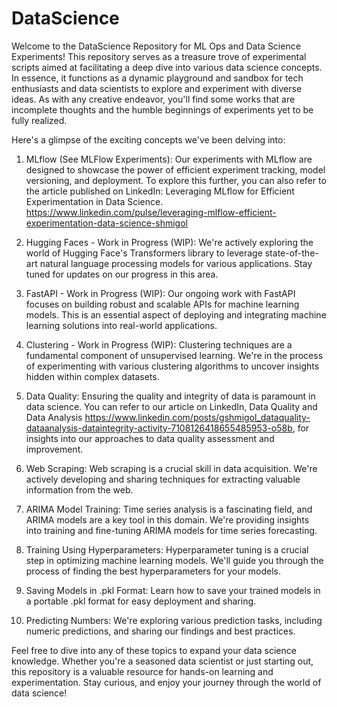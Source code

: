 # DataScience

Welcome to the DataScience Repository for ML Ops and Data Science Experiments! This repository serves as a treasure trove of experimental scripts aimed at facilitating a deep dive into various data science concepts. In essence, it functions as a dynamic playground and sandbox for tech enthusiasts and data scientists to explore and experiment with diverse ideas. As with any creative endeavor, you'll find some works that are incomplete thoughts and the humble beginnings of experiments yet to be fully realized.

Here's a glimpse of the exciting concepts we've been delving into:

1. MLflow (See MLFlow Experiments):
  Our experiments with MLflow are designed to showcase the power of efficient experiment tracking, model versioning, and deployment. To explore this further, you can also refer to the article published on LinkedIn: Leveraging MLflow for Efficient Experimentation in Data Science. https://www.linkedin.com/pulse/leveraging-mlflow-efficient-experimentation-data-science-shmigol

1. Hugging Faces - Work in Progress (WIP):
  We're actively exploring the world of Hugging Face's Transformers library to leverage state-of-the-art natural language processing models for various applications. Stay tuned for updates on our progress in this area.

1. FastAPI - Work in Progress (WIP):
  Our ongoing work with FastAPI focuses on building robust and scalable APIs for machine learning models. This is an essential aspect of deploying and integrating machine learning solutions into real-world applications.

1. Clustering - Work in Progress (WIP):
  Clustering techniques are a fundamental component of unsupervised learning. We're in the process of experimenting with various clustering algorithms to uncover insights hidden within complex datasets.

1. Data Quality:
  Ensuring the quality and integrity of data is paramount in data science. You can refer to our article on LinkedIn, Data Quality and Data Analysis https://www.linkedin.com/posts/gshmigol_dataquality-dataanalysis-dataintegrity-activity-7108126418655485953-o58b, for insights into our approaches to data quality assessment and improvement.

1. Web Scraping:
   Web scraping is a crucial skill in data acquisition. We're actively developing and sharing techniques for extracting valuable information from the web.

1. ARIMA Model Training:
  Time series analysis is a fascinating field, and ARIMA models are a key tool in this domain. We're providing insights into training and fine-tuning ARIMA models for time series forecasting.

1. Training Using Hyperparameters:
  Hyperparameter tuning is a crucial step in optimizing machine learning models. We'll guide you through the process of finding the best hyperparameters for your models.

1. Saving Models in .pkl Format:
  Learn how to save your trained models in a portable .pkl format for easy deployment and sharing.

1. Predicting Numbers:
  We're exploring various prediction tasks, including numeric predictions, and sharing our findings and best practices.



Feel free to dive into any of these topics to expand your data science knowledge. Whether you're a seasoned data scientist or just starting out, this repository is a valuable resource for hands-on learning and experimentation. Stay curious, and enjoy your journey through the world of data science!
